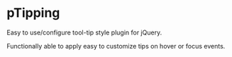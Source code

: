 # pTipping
Easy to use/configure tool-tip style plugin for jQuery.

Functionally able to apply easy to customize tips on hover or focus events.